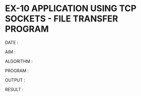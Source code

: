 # EX-10 APPLICATION USING TCP SOCKETS - FILE TRANSFER PROGRAM

DATE :

AIM :


ALGORITHM :


PROGRAM :


OUTPUT :



RESULT :
